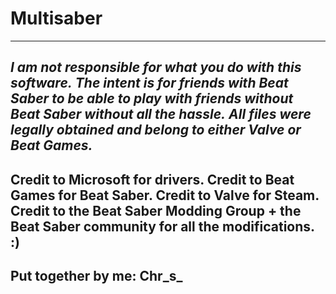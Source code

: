 # Multisaber
---
***I am not responsible for what you do with this software.***
***The intent is for friends with Beat Saber to be able to play with friends without Beat Saber without all the hassle.***
***All files were legally obtained and belong to either Valve or Beat Games.***
---
Credit to Microsoft for drivers.
Credit to Beat Games for Beat Saber.
Credit to Valve for Steam.
Credit to the Beat Saber Modding Group + the Beat Saber community for all the modifications. :)
---
Put together by me:
Chr_s_
---
